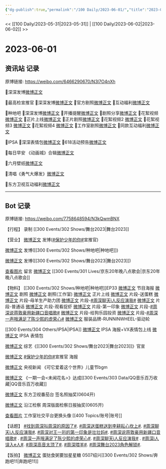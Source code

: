 ```yaml
---
{"dg-publish":true,"permalink":"/100 Daily/2023-06-01/","title":"2023-06-01","created":"2023-06-03T18:16:36.927+08:00","updated":"2023-06-03T19:23:59.315+08:00"}
---
```



<< [[100 Daily/2023-05-31\|2023-05-31]] | [[100 Daily/2023-06-02\|2023-06-02]] >>

# 2023-06-01

## 资讯站 记录

原博链接: https://weibo.com/6466290670/N3l7O4nXh

🌟深深发博[微博正文](https://m.weibo.cn/6466290670/4907826487494124)

🌟最高检宣推官
🌷深深发博[微博正文](https://m.weibo.cn/6466290670/4907778043023140)
🌷官方剧照[微博正文](https://m.weibo.cn/6466290670/4907769973703134)
🌷互动福利[微博正文](https://m.weibo.cn/6466290670/4907782954025750)

🌟种地吧
🌷深深发博[微博正文](https://m.weibo.cn/6466290670/4907804887092789)
🌷开播提醒[微博正文](https://m.weibo.cn/6466290670/4907769306812766)
🌷剧照分享[微博正文](https://m.weibo.cn/6466290670/4907777438254888)
🌷花絮视频[微博正文](https://m.weibo.cn/6466290670/4907783264929276)
🌷正片上线[微博正文](https://m.weibo.cn/6466290670/4907793440054764)
🌷正片剧照[微博正文](https://m.weibo.cn/6466290670/4907826009080852)
🌷花絮视频2 [微博正文](https://m.weibo.cn/6466290670/4907794074176312)
🌷花絮视频3 [微博正文](https://m.weibo.cn/6466290670/4907794287297972)
🌷花絮视频4 [微博正文](https://m.weibo.cn/6466290670/4907794622842492)
🌷工作室剧照[微博正文](https://m.weibo.cn/6466290670/4907814113776446)
🌷同款互动福利[微博正文](https://m.weibo.cn/6466290670/4907971353512051)

🌟IPSA
🌷深深表情包[微博正文](https://m.weibo.cn/6466290670/4907795163910817)
🌷618活动预告[微博正文](https://m.weibo.cn/6466290670/4907769667256915)

🌟每日早安
《动画城》合辑[微博正文](https://m.weibo.cn/6466290670/4907768760244072)

🌟六月壁纸[微博正文](https://m.weibo.cn/6466290670/4907892836663944)

🌟清唱《勇气大爆发》[微博正文](https://m.weibo.cn/6466290670/4907792907894917)

🌟东方卫视互动福利[微博正文](https://m.weibo.cn/6466290670/4907825018440444)

---
## Bot 记录

原博链接: https://weibo.com/7758648594/N3kQwmBNX

【行程】
录制 [[300 Events/302 Shows/舞台2023\|舞台2023]]

【营业】
[微博正文](https://weibo.com/1736988591/N3gjrkIMg) 发博([#保护少年的你#](https://s.weibo.com/weibo?q=%23%E4%BF%9D%E6%8A%A4%E5%B0%91%E5%B9%B4%E7%9A%84%E4%BD%A0%23)宣推官)

[微博正文](https://weibo.com/1736988591/N3gZRzwyM) 发博([[300 Events/302 Shows/种地吧\|种地吧]])

[微博正文](http://weibo.com/1736988591/N3hzSiPcJ) 发博([[300 Events/302 Shows/舞台2023\|舞台2023]])

[查看图片](https://wx1.sinaimg.cn/large/6eb293b4gy1hej2xnld6tj20l707igm2.jpg) 留言 [微博正文](https://weibo.com/1736988591/N3b5UuL7a) [[300 Events/301 Lives/京东20年晚八点歌会\|京东20年晚八点歌会]]

【物料】
[[300 Events/302 Shows/种地吧\|种地吧]]EP33
[微博正文](https://weibo.com/7781218487/N3fTikZ1T) 节目海报
[微博正文](https://weibo.com/7781218487/N3ghEfzhn) 剧照
[微博正文](http://weibo.com/7478855230/N3hcGpNFk) 剧照(工作室)
[微博正文](https://weibo.com/7781218487/N3gDAsTt9) 正片上线
[微博正文](https://weibo.com/7781218487/N3gFeDTzJ) 片段-送蛋糕
[微博正文](https://weibo.com/7781218487/N3gG4FoXU) 片段-母羊生产助力团
[微博正文](https://weibo.com/7781218487/N3gGhq6C1) 片段-[#周深聊天i人反应演我#](https://s.weibo.com/weibo?q=%23%E5%91%A8%E6%B7%B1%E8%81%8A%E5%A4%A9i%E4%BA%BA%E5%8F%8D%E5%BA%94%E6%BC%94%E6%88%91%23)
[微博正文](https://weibo.com/7781218487/N3gGR75Fz) 片段-普通话
[微博正文](https://weibo.com/7781218487/N3gI03imC) 片段-观看捉虾
[微博正文](https://weibo.com/7781218487/N3gJG5cgi) 片段-第一印象
[微博正文](https://weibo.com/7781218487/N3gKpiOjS) 片段-[#周深说蒋敦豪用新疆口音唱歌#](https://s.weibo.com/weibo?q=%23%E5%91%A8%E6%B7%B1%E8%AF%B4%E8%92%8B%E6%95%A6%E8%B1%AA%E7%94%A8%E6%96%B0%E7%96%86%E5%8F%A3%E9%9F%B3%E5%94%B1%E6%AD%8C%23)
[微博正文](https://weibo.com/7781218487/N3gKMA01r) 片段-给狗乐园投资
[微博正文](https://weibo.com/7781218487/N3gLiddvW) 片段-[#周深一声哦满足了陈少熙的虚荣心#](https://s.weibo.com/weibo?q=%23%E5%91%A8%E6%B7%B1%E4%B8%80%E5%A3%B0%E5%93%A6%E6%BB%A1%E8%B6%B3%E4%BA%86%E9%99%88%E5%B0%91%E7%86%99%E7%9A%84%E8%99%9A%E8%8D%A3%E5%BF%83%23)
[微博正文](http://weibo.com/5847810596/N3fSHFgjs) 服装品牌-RUNNINWHEEL-驱动轮

[[300 Events/304 Others/IPSA\|IPSA]]
[微博正文](http://weibo.com/1851789841/N3fTm793y) IPSA 海报+VX表情包上线
[微博正文](https://weibo.com/1851789841/N3gHrcgx6) IPSA 表情包

[微博正文](http://weibo.com/7837775023/N3hC3BGOm) 综艺《[[300 Events/302 Shows/舞台2023\|舞台2023]]》官宣

[微博正文](http://weibo.com/5053469079/N3g5vBc8X) [#保护少年的你#](https://s.weibo.com/weibo?q=%23%E4%BF%9D%E6%8A%A4%E5%B0%91%E5%B9%B4%E7%9A%84%E4%BD%A0%23)宣推官 海报

[微博正文](https://weibo.com/2656274875/N3fYA4gsG) 央视新闻 《可它爱着这个世界》儿童节bgm

[微博正文](http://weibo.com/2169129705/N3gM5jBNZ) 《一期一会<未闻花名>》达成[[300 Events/303 Data/QQ音乐百万收藏\|QQ音乐百万收藏]]

[微博正文](http://weibo.com/1767910704/N3hsHzLM7) 东方卫视番茄台 签名照抽奖(0604开)

[微博正文](http://weibo.com/7168618354/N3goagg1j) 沿江检察 周深版面检察日报抽奖(0605开)

[查看图片](https://wx2.sinaimg.cn/large/6eb293b4gy1hej2vkyts9j20e80e8q34.jpg) 工作室社交平台更换头像 [[400 Topics/账号\|账号]]

【话题】
[#找到周深叫周深的原因了#](https://s.weibo.com/weibo?q=%23%E6%89%BE%E5%88%B0%E5%91%A8%E6%B7%B1%E5%8F%AB%E5%91%A8%E6%B7%B1%E7%9A%84%E5%8E%9F%E5%9B%A0%E4%BA%86%23).
[#周深送蛋糕送到李耕耘心坎上#](https://s.weibo.com/weibo?q=%23%E5%91%A8%E6%B7%B1%E9%80%81%E8%9B%8B%E7%B3%95%E9%80%81%E5%88%B0%E6%9D%8E%E8%80%95%E8%80%98%E5%BF%83%E5%9D%8E%E4%B8%8A%23).
[#周深聊天i人反应演我#](https://s.weibo.com/weibo?q=%23%E5%91%A8%E6%B7%B1%E8%81%8A%E5%A4%A9i%E4%BA%BA%E5%8F%8D%E5%BA%94%E6%BC%94%E6%88%91%23).
[#周深对王一珩的第一印象是壮壮妈#](https://s.weibo.com/weibo?q=%23%E5%91%A8%E6%B7%B1%E5%AF%B9%E7%8E%8B%E4%B8%80%E7%8F%A9%E7%9A%84%E7%AC%AC%E4%B8%80%E5%8D%B0%E8%B1%A1%E6%98%AF%E5%A3%AE%E5%A3%AE%E5%A6%88%23).
[#周深说蒋敦豪用新疆口音唱歌#](https://s.weibo.com/weibo?q=%23%E5%91%A8%E6%B7%B1%E8%AF%B4%E8%92%8B%E6%95%A6%E8%B1%AA%E7%94%A8%E6%96%B0%E7%96%86%E5%8F%A3%E9%9F%B3%E5%94%B1%E6%AD%8C%23) .
[#周深一声哦满足了陈少熙的虚荣心#](https://s.weibo.com/weibo?q=%23%E5%91%A8%E6%B7%B1%E4%B8%80%E5%A3%B0%E5%93%A6%E6%BB%A1%E8%B6%B3%E4%BA%86%E9%99%88%E5%B0%91%E7%86%99%E7%9A%84%E8%99%9A%E8%8D%A3%E5%BF%83%23).
[#周深聊天i人反应演我#](https://s.weibo.com/weibo?q=%23%E5%91%A8%E6%B7%B1%E8%81%8A%E5%A4%A9i%E4%BA%BA%E5%8F%8D%E5%BA%94%E6%BC%94%E6%88%91%23) .
[#周深i人误入e人#](https://s.weibo.com/weibo?q=%23%E5%91%A8%E6%B7%B1i%E4%BA%BA%E8%AF%AF%E5%85%A5e%E4%BA%BA%23).
[#周深高音太顶了#](https://s.weibo.com/weibo?q=%23%E5%91%A8%E6%B7%B1%E9%AB%98%E9%9F%B3%E5%A4%AA%E9%A1%B6%E4%BA%86%23).
[#周深喂羊#](https://s.weibo.com/weibo?q=%23%E5%91%A8%E6%B7%B1%E5%96%82%E7%BE%8A%23).
[#周深舞台2023角色解锁#](https://s.weibo.com/weibo?q=%23%E5%91%A8%E6%B7%B1%E8%88%9E%E5%8F%B02023%E8%A7%92%E8%89%B2%E8%A7%A3%E9%94%81%23).

【饭拍】
[微博正文](https://weibo.com/6048634807/N3iH8qpsC) 蛋挞食粥要加星星糖 0507绍兴[[300 Events/302 Shows/奔跑吧11\|奔跑吧11]]
